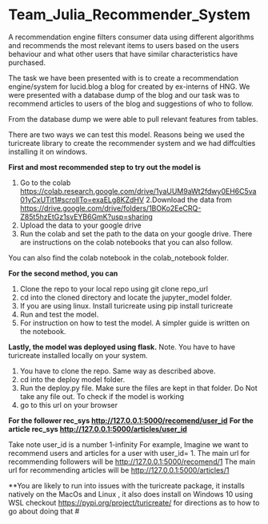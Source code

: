 # Team_Julia_Recommender_System

A recommendation engine filters consumer data using different algorithms and recommends the most relevant items to users based on the users behaviour and what other users that have similar characteristics have purchased.

The task we have been presented with is to create a recommendation engine/system for lucid.blog a blog for created by ex-interns of HNG. We were presented with a database dump of the blog and our task was to recommend articles to users of the blog and suggestions of who to follow. 

From the database dump we were able to pull relevant features from tables.

There are two ways we can test this model. Reasons being we used the turicreate library to create the recommender system and we had diffculties installing it on windows.

**First and most recommended step to try out the model is**
1. Go to the colab https://colab.research.google.com/drive/1yaUUM9aWt2fdwy0EH6C5va01yCxUTit1#scrollTo=exaELg8KZdHV
2.Download the data from https://drive.google.com/drive/folders/1BOKo2EeCRQ-Z85t5hzEtGz1svEYB6GmK?usp=sharing
3. Upload the data to your google drive 
4. Run the colab and set the path to the data on your google drive. There are instructions on the colab notebooks that you can also follow.

You can also find the colab notebook in the colab_notebook folder.

**For the second method, you can**
1. Clone the repo to your local repo using git clone repo_url
2. cd into the cloned directory and locate the jupyter_model folder.
3. If you are using linux. Install turicreate using pip install turicreate
4. Run and test the model.
5. For instruction on how to test the model. A simpler guide is written on the notebook.

**Lastly, the model was deployed using flask.**
Note. You have to have turicreate installed locally on your system.
1. You have to clone the repo. Same way as described above.
2. cd into the deploy model folder.
3. Run the deploy.py file. Make sure the files are kept in that folder. Do Not take any file out.
To check if the model is working
1. go to this url on your browser

**For the follower rec_sys http://127.0.0.1:5000/recomend/user_id**
**For the article rec_sys http://127.0.0.1:5000/articles/user_id**

Take note user_id is a number 1-infinity
	For example, Imagine we want to recommend users and articles for a user with user_id= 1.  		The main url for recommending followers will be http://127.0.0.1:5000/recomend/1
	The main url for recommending articles will be http://127.0.0.1:5000/articles/1 




**You are likely to run into issues with the turicreate package, it installs natively on the MacOs and Linux , it also does install on Windows 10 using WSL 
checkout https://pypi.org/project/turicreate/ for directions as to how to go about doing that #




 
